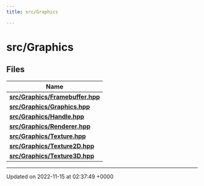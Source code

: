 ```yaml
---
title: src/Graphics

---
```


# src/Graphics



## Files

| Name           |
| -------------- |
| **[src/Graphics/Framebuffer.hpp](/files/Framebuffer_8hpp.md#file-framebuffer.hpp)**  |
| **[src/Graphics/Graphics.hpp](/files/Graphics_8hpp.md#file-graphics.hpp)**  |
| **[src/Graphics/Handle.hpp](/files/Handle_8hpp.md#file-handle.hpp)**  |
| **[src/Graphics/Renderer.hpp](/files/Renderer_8hpp.md#file-renderer.hpp)**  |
| **[src/Graphics/Texture.hpp](/files/Texture_8hpp.md#file-texture.hpp)**  |
| **[src/Graphics/Texture2D.hpp](/files/Texture2D_8hpp.md#file-texture2d.hpp)**  |
| **[src/Graphics/Texture3D.hpp](/files/Texture3D_8hpp.md#file-texture3d.hpp)**  |






-------------------------------

Updated on 2022-11-15 at 02:37:49 +0000

